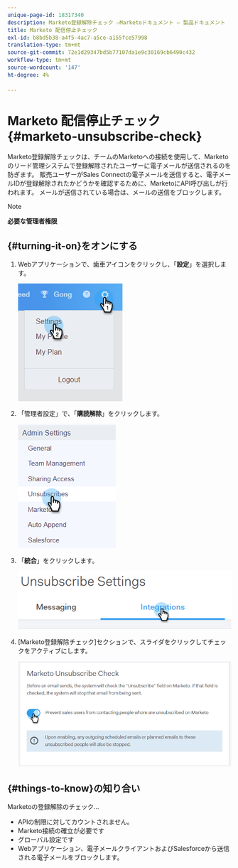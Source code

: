 ```yaml
---
unique-page-id: 18317340
description: Marketo登録解除チェック —Marketoドキュメント — 製品ドキュメント
title: Marketo 配信停止チェック
exl-id: b8bd5b38-a4f5-4ac7-a5ce-a155fce57998
translation-type: tm+mt
source-git-commit: 72e1d29347bd5b77107da1e9c30169cb6490c432
workflow-type: tm+mt
source-wordcount: '147'
ht-degree: 4%

---
```


# Marketo 配信停止チェック {#marketo-unsubscribe-check}

Marketo登録解除チェックは、チームのMarketoへの接続を使用して、Marketoのリード管理システムで登録解除されたユーザーに電子メールが送信されるのを防ぎます。 販売ユーザーがSales Connectの電子メールを送信すると、電子メールIDが登録解除されたかどうかを確認するために、MarketoにAPI呼び出しが行われます。 メールが送信されている場合は、メールの送信をブロックします。

>[!NOTE]
>
>**必要な管理者権限**

## {#turning-it-on}をオンにする

1. Webアプリケーションで、歯車アイコンをクリックし、「**設定**」を選択します。

   ![](assets/one-2.png)

1. 「管理者設定」で、「**購読解除**」をクリックします。

   ![](assets/two-3.png)

1. 「**統合**」をクリックします。

   ![](assets/three-3.png)

1. [Marketo登録解除チェック]セクションで、スライダをクリックしてチェックをアクティブにします。

   ![](assets/four-2.png)

## {#things-to-know}の知り合い

Marketoの登録解除のチェック…

* APIの制限に対してカウントされません。
* Marketo接続の確立が必要です
* グローバル設定です
* Webアプリケーション、電子メールクライアントおよびSalesforceから送信される電子メールをブロックします。
